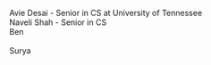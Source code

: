 Avie Desai - Senior in CS at University of Tennessee <br/>
Naveli Shah - Senior in CS <br/> 
Ben <br/> <br/>
Surya <br/>
